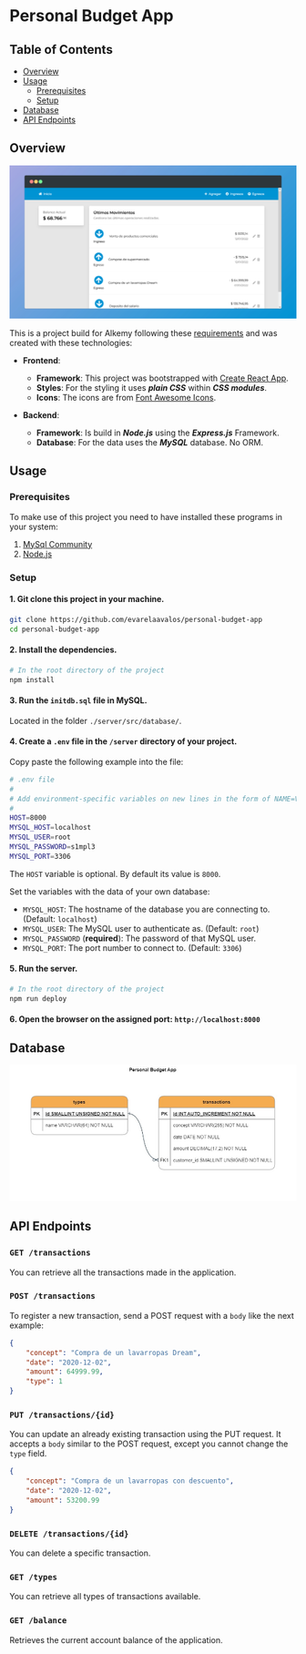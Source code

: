 # Personal Budget App

## Table of Contents

- [Overview](#overview)
- [Usage](#usage)
  - [Prerequisites](#prerequisites)
  - [Setup](#setup)
- [Database](#database)
- [API Endpoints](#api)

## Overview <a id="overview"></a>

![preview of the project](docs/preview.jpeg)

This is a project build for Alkemy following these [requirements](/docs/ChallengeFullstack-JavaScript.rev2.pdf) and was created with these technologies:
- **Frontend**: 
  - **Framework**: This project was bootstrapped with [Create React App](https://github.com/facebook/create-react-app).
  - **Styles**: For the styling it uses ***plain CSS*** within ***CSS modules***.
  - **Icons**: The icons are from [Font Awesome Icons](https://fontawesome.com/).

- **Backend**:
  - **Framework**: Is build in ***Node.js*** using the ***Express.js*** Framework.
  - **Database**: For the data uses the ***MySQL*** database. No ORM.

## Usage <a id="usage"></a>

### Prerequisites <a id="prerequisites"></a>

To make use of this project you need to have installed these programs in your system:

1. [MySql Community](https://dev.mysql.com/downloads/)
2. [Node.js](https://nodejs.org/en/)

### Setup <a id="setup"></a>

#### 1. Git clone this project in your machine.

```bash
git clone https://github.com/evarelaavalos/personal-budget-app
cd personal-budget-app
```
#### 2. Install the dependencies.

```bash
# In the root directory of the project
npm install
```

#### 3. Run the `initdb.sql` file in MySQL.

Located in the folder `./server/src/database/`.

#### 4. Create a `.env` file in the `/server` directory of your project.

Copy paste the following example into the file:

```bash
# .env file
#
# Add environment-specific variables on new lines in the form of NAME=VALUE
#
HOST=8000
MYSQL_HOST=localhost
MYSQL_USER=root
MYSQL_PASSWORD=s1mpl3
MYSQL_PORT=3306
```

The `HOST` variable is optional. By default its value is `8000`.

Set the variables with the data of your own database:

- `MYSQL_HOST`: The hostname of the database you are connecting to. (Default: `localhost`)
- `MYSQL_USER`: The MySQL user to authenticate as. (Default: `root`)
- `MYSQL_PASSWORD` (**required**): The password of that MySQL user.
- `MYSQL_PORT`: The port number to connect to. (Default: `3306`)

#### 5. Run the server.

```bash
# In the root directory of the project
npm run deploy
```

#### 6. Open the browser on the assigned port: `http://localhost:8000`

## Database <a id="database"></a>

![diagram of the database](docs/database.jpg)

## API Endpoints <a id="api"></a>

### `GET /transactions`

You can retrieve all the transactions made in the application.

### `POST /transactions`

To register a new transaction, send a POST request with a `body` like the next example:

```json
{
    "concept": "Compra de un lavarropas Dream",
    "date": "2020-12-02",
    "amount": 64999.99,
    "type": 1
}
```

### `PUT /transactions/{id}`

You can update an already existing transaction using the PUT request. It accepts a `body` similar to the POST request, except you cannot change the `type` field.

```json
{
    "concept": "Compra de un lavarropas con descuento",
    "date": "2020-12-02",
    "amount": 53200.99
}
```

### `DELETE /transactions/{id}`

You can delete a specific transaction.

### `GET /types`

You can retrieve all types of transactions available.

### `GET /balance`

Retrieves the current account balance of the application.
